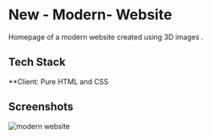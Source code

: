 
# New - Modern- Website

Homepage of a modern website created using 3D images .


## Tech Stack

**Client: Pure HTML and CSS 


## Screenshots

![modern website](https://user-images.githubusercontent.com/42023583/140035308-6f93391b-3f6a-40ab-897e-990634a25f37.png)

